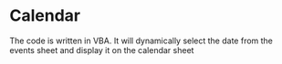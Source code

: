 # Calendar
The code is written in VBA. It will dynamically select the date from the events sheet and display it on the calendar sheet

